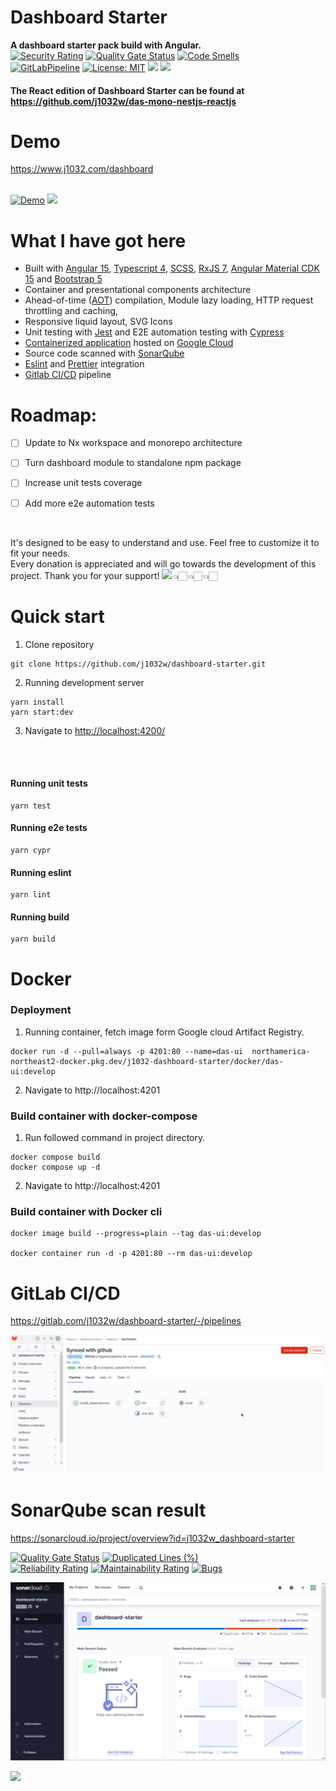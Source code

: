 # Dashboard Starter
**A dashboard starter pack build with Angular.**\
[![Security Rating](https://sonarcloud.io/api/project_badges/measure?project=j1032w_dashboard-starter&metric=security_rating)](https://sonarcloud.io/summary/new_code?id=j1032w_dashboard-starter)
[![Quality Gate Status](https://sonarcloud.io/api/project_badges/measure?project=j1032w_dashboard-starter&metric=alert_status)](https://sonarcloud.io/summary/new_code?id=j1032w_dashboard-starter)
[![Code Smells](https://sonarcloud.io/api/project_badges/measure?project=j1032w_dashboard-starter&metric=code_smells)](https://sonarcloud.io/summary/new_code?id=j1032w_dashboard-starter)\
[![GitLabPipeline](https://gitlab.com/j1032w/dashboard-starter/badges/main/pipeline.svg)](https://gitlab.com/j1032w/dashboard-starter/-/pipelines)
[![License: MIT](https://img.shields.io/badge/License-MIT-yellow.svg)](https://opensource.org/licenses/MIT)
<a href="https://github.com/j1032w/dashboard-starter" target="_blank"><img src="https://visitor-badge.laobi.icu/badge?page_id=j1032w/dashboard-starter"></a>
[![](https://www.paypalobjects.com/en_US/i/btn/btn_donate_SM.gif)](https://www.paypal.com/donate/?hosted_button_id=29ZE3URD5V9Q8)


#### The React edition of Dashboard Starter can be found at https://github.com/j1032w/das-mono-nestjs-reactjs

# Demo
https://www.j1032.com/dashboard \
&nbsp;

[![Demo](documentation/dashboard-cypress.gif)](https://www.j1032.com/dashboard)
[![](https://j1032.com/assets/images/demo.gif)](https://www.j1032.com/dashboard)





# What I have got here
- Built with [Angular 15](https://angular.io), [Typescript 4](https://www.typescriptlang.org/), [SCSS](https://sass-lang.com/), [RxJS 7](https://rxjs.dev/), [Angular Material CDK 15](https://material.angular.io/cdk/categories) and [Bootstrap 5](https://getbootstrap.com/)
- Container and presentational components architecture
- Ahead-of-time ([AOT](https://angular.io/guide/aot-compiler)) compilation, Module lazy loading, HTTP request throttling and caching, 
- Responsive liquid layout, SVG Icons
- Unit testing with [Jest](https://jestjs.io/) and E2E automation testing with [Cypress](https://www.cypress.io/)
- [Containerized application](https://www.docker.com/) hosted on [Google Cloud](https://cloud.google.com/)
- Source code scanned with [SonarQube](https://sonarcloud.io/project/overview?id=j1032w_dashboard-starter)
- [Eslint](https://eslint.org/) and [Prettier](https://prettier.io/) integration
- [Gitlab CI/CD](https://gitlab.com/j1032w/dashboard-starter/-/pipelines) pipeline


# Roadmap: 
* [ ] Update to Nx workspace and monorepo architecture
* [ ] Turn dashboard module to standalone npm package
* [ ] Increase unit tests coverage
* [ ] Add more e2e automation tests



&nbsp;

It's designed to be easy to understand and use. Feel free to customize it to fit your needs.\
Every donation is appreciated and will go towards the development of this project. Thank you for your support!
[![](https://www.paypalobjects.com/en_US/i/btn/btn_donate_SM.gif)](https://www.paypal.com/donate/?hosted_button_id=29ZE3URD5V9Q8)👈🏻👈🏻👈🏻



# Quick start
1. Clone repository
```
git clone https://github.com/j1032w/dashboard-starter.git
```
2. Running development server
```
yarn install
yarn start:dev
```
3. Navigate to [http://localhost:4200/](http://localhost:4200/)
<br/>
<br/>

#### Running unit tests
```
yarn test
```

#### Running e2e tests
```
yarn cypr
```
#### Running eslint
```
yarn lint
```

#### Running build
``` 
yarn build
``` 

# Docker
### Deployment
1. Running container, fetch image form Google cloud Artifact Registry.
```
docker run -d --pull=always -p 4201:80 --name=das-ui  northamerica-northeast2-docker.pkg.dev/j1032-dashboard-starter/docker/das-ui:develop
```
2. Navigate to http://localhost:4201


### Build container with docker-compose
1. Run followed command in project directory.
```
docker compose build
docker compose up -d
```
2. Navigate to http://localhost:4201

### Build container with Docker cli

```
docker image build --progress=plain --tag das-ui:develop 

docker container run -d -p 4201:80 --rm das-ui:develop
```  


# GitLab CI/CD
https://gitlab.com/j1032w/dashboard-starter/-/pipelines

[![Gitlab](documentation/gitlab.png)](https://gitlab.com/j1032w/dashboard-starter/-/pipelines)






# SonarQube scan result
https://sonarcloud.io/project/overview?id=j1032w_dashboard-starter

[![Quality Gate Status](https://sonarcloud.io/api/project_badges/measure?project=j1032w_dashboard-starter&metric=alert_status)](https://sonarcloud.io/summary/new_code?id=j1032w_dashboard-starter)
[![Duplicated Lines (%)](https://sonarcloud.io/api/project_badges/measure?project=j1032w_dashboard-starter&metric=duplicated_lines_density)](https://sonarcloud.io/summary/new_code?id=j1032w_dashboard-starter)  
[![Reliability Rating](https://sonarcloud.io/api/project_badges/measure?project=j1032w_dashboard-starter&metric=reliability_rating)](https://sonarcloud.io/summary/new_code?id=j1032w_dashboard-starter)
[![Maintainability Rating](https://sonarcloud.io/api/project_badges/measure?project=j1032w_dashboard-starter&metric=sqale_rating)](https://sonarcloud.io/summary/new_code?id=j1032w_dashboard-starter)
[![Bugs](https://sonarcloud.io/api/project_badges/measure?project=j1032w_dashboard-starter&metric=bugs)](https://sonarcloud.io/summary/new_code?id=j1032w_dashboard-starter)




[![sonarqube code quality results](documentation/sonarqube.png)](https://sonarcloud.io/project/overview?id=j1032w_dashboard-starter)




<a href="https://statcounter.com/" target="_blank"><img class="statcounter" src="https://c.statcounter.com/12895563/0/906c012a/1/" data-canonical-src="https://c.statcounter.com/12895563/0/906c012a/1/" referrerPolicy="no-referrer-when-downgrade"></a>

